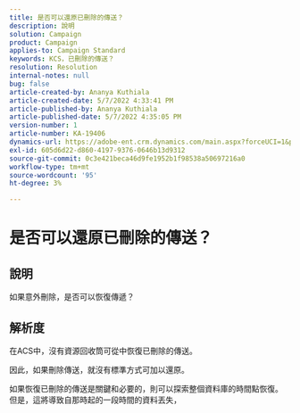 ```yaml
---
title: 是否可以還原已刪除的傳送？
description: 說明
solution: Campaign
product: Campaign
applies-to: Campaign Standard
keywords: KCS，已刪除的傳送？
resolution: Resolution
internal-notes: null
bug: false
article-created-by: Ananya Kuthiala
article-created-date: 5/7/2022 4:33:41 PM
article-published-by: Ananya Kuthiala
article-published-date: 5/7/2022 4:35:05 PM
version-number: 1
article-number: KA-19406
dynamics-url: https://adobe-ent.crm.dynamics.com/main.aspx?forceUCI=1&pagetype=entityrecord&etn=knowledgearticle&id=47b22373-23ce-ec11-a7b5-0022480a8e40
exl-id: 605d6d22-d860-4197-9376-0646b13d9312
source-git-commit: 0c3e421beca46d9fe1952b1f98538a50697216a0
workflow-type: tm+mt
source-wordcount: '95'
ht-degree: 3%

---
```


# 是否可以還原已刪除的傳送？

## 說明




如果意外刪除，是否可以恢復傳遞？


## 解析度


在ACS中，沒有資源回收筒可從中恢復已刪除的傳送。

因此，如果刪除傳送，就沒有標準方式可加以還原。

如果恢復已刪除的傳送是關鍵和必要的，則可以探索整個資料庫的時間點恢復。 但是，這將導致自那時起的一段時間的資料丟失，
